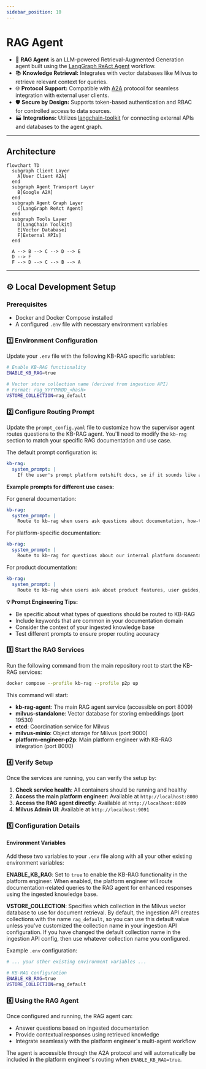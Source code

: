```yaml
---
sidebar_position: 10
---
```


# RAG Agent

- 🤖 **RAG Agent** is an LLM-powered Retrieval-Augmented Generation agent built using the [LangGraph ReAct Agent](https://langchain-ai.github.io/langgraph/agents/agents/) workflow.
- 📚 **Knowledge Retrieval:** Integrates with vector databases like Milvus to retrieve relevant context for queries.
- 🌐 **Protocol Support:** Compatible with [A2A](https://github.com/google/A2A) protocol for seamless integration with external user clients.
- 🛡️ **Secure by Design:** Supports token-based authentication and RBAC for controlled access to data sources.
- 🏭 **Integrations:** Utilizes [langchain-toolkit](https://github.com/langchain-ai/langchain-toolkit) for connecting external APIs and databases to the agent graph.

---

## Architecture

```mermaid
flowchart TD
  subgraph Client Layer
    A[User Client A2A]
  end
  subgraph Agent Transport Layer
    B[Google A2A]
  end
  subgraph Agent Graph Layer
    C[LangGraph ReAct Agent]
  end
  subgraph Tools Layer
    D[LangChain Toolkit]
    E[Vector Database]
    F[External APIs]
  end

  A --> B --> C --> D --> E
  D --> F
  F --> D --> C --> B --> A
```

---

## ⚙️ Local Development Setup

### Prerequisites

- Docker and Docker Compose installed
- A configured `.env` file with necessary environment variables

### 1️⃣ Environment Configuration

Update your `.env` file with the following KB-RAG specific variables:

```bash
# Enable KB-RAG functionality
ENABLE_KB_RAG=true

# Vector store collection name (derived from ingestion API)
# Format: rag_YYYYMMDD_<hash>
VSTORE_COLLECTION=rag_default
```

### 2️⃣ Configure Routing Prompt

Update the `prompt_config.yaml` file to customize how the supervisor agent routes questions to the KB-RAG agent. You'll need to modify the `kb-rag` section to match your specific RAG documentation and use case.

The default prompt configuration is:
```yaml
kb-rag:
  system_prompt: |
    If the user's prompt platform outshift docs, so if it sounds like an internal question that would refer to a documentation, then route to kb-rag.
```

**Example prompts for different use cases:**

For general documentation:
```yaml
kb-rag:
  system_prompt: |
    Route to kb-rag when users ask questions about documentation, how-to guides, API references, troubleshooting steps, or any knowledge that would be found in technical documentation.
```

For platform-specific documentation:
```yaml
kb-rag:
  system_prompt: |
    Route to kb-rag for questions about our internal platform documentation, deployment guides, architecture decisions, best practices, runbooks, or any company-specific technical knowledge.
```

For product documentation:
```yaml
kb-rag:
  system_prompt: |
    Route to kb-rag when users ask about product features, user guides, configuration options, integration instructions, or any product-related documentation questions.
```

**💡 Prompt Engineering Tips:**
- Be specific about what types of questions should be routed to KB-RAG
- Include keywords that are common in your documentation domain
- Consider the context of your ingested knowledge base
- Test different prompts to ensure proper routing accuracy

### 3️⃣ Start the RAG Services

Run the following command from the main repository root to start the KB-RAG services:

```bash
docker compose --profile kb-rag --profile p2p up
```

This command will start:
- **kb-rag-agent**: The main RAG agent service (accessible on port 8009)
- **milvus-standalone**: Vector database for storing embeddings (port 19530)
- **etcd**: Coordination service for Milvus
- **milvus-minio**: Object storage for Milvus (port 9000)
- **platform-engineer-p2p**: Main platform engineer with KB-RAG integration (port 8000)

### 4️⃣ Verify Setup

Once the services are running, you can verify the setup by:

1. **Check service health**: All containers should be running and healthy
2. **Access the main platform engineer**: Available at `http://localhost:8000`
3. **Access the RAG agent directly**: Available at `http://localhost:8009`
4. **Milvus Admin UI**: Available at `http://localhost:9091`

### 5️⃣ Configuration Details

#### Environment Variables

Add these two variables to your `.env` file along with all your other existing environment variables:

**ENABLE_KB_RAG**: Set to `true` to enable the KB-RAG functionality in the platform engineer. When enabled, the platform engineer will route documentation-related queries to the RAG agent for enhanced responses using the ingested knowledge base.

**VSTORE_COLLECTION**: Specifies which collection in the Milvus vector database to use for document retrieval. By default, the ingestion API creates collections with the name `rag_default`, so you can use this default value unless you've customized the collection name in your ingestion API configuration. If you have changed the default collection name in the ingestion API config, then use whatever collection name you configured.

Example `.env` configuration:
```bash
# ... your other existing environment variables ...

# KB-RAG Configuration
ENABLE_KB_RAG=true
VSTORE_COLLECTION=rag_default
```

### 6️⃣ Using the RAG Agent

Once configured and running, the RAG agent can:
- Answer questions based on ingested documentation
- Provide contextual responses using retrieved knowledge
- Integrate seamlessly with the platform engineer's multi-agent workflow

The agent is accessible through the A2A protocol and will automatically be included in the platform engineer's routing when `ENABLE_KB_RAG=true`.
